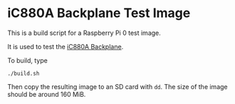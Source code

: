 # iC880A Backplane Test Image

This is a build script for a Raspberry Pi 0 test image.

It is used to test the
[iC880A Backplane](https://github.com/dbrgn/ic880a-backplane/).

To build, type

    ./build.sh

Then copy the resulting image to an SD card with `dd`. The size of the image
should be around 160 MiB.
